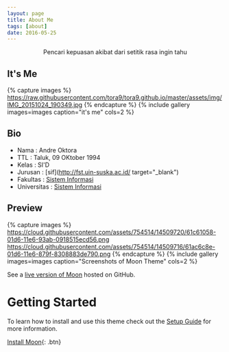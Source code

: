```yaml
---
layout: page
title: About Me
tags: [about]
date: 2016-05-25
---
```

<center>Pencari kepuasan akibat dari setitik rasa ingin tahu</center>

## It's Me
{% capture images %}
https://raw.githubusercontent.com/tora9/tora9.github.io/master/assets/img/IMG_20151024_190349.jpg
{% endcapture %}
{% include gallery images=images caption="it's me" cols=2 %}

## Bio
* Nama          : Andre Oktora
* TTL           : Taluk, 09 OKtober 1994 <br>
* Kelas         : SI'D <br>
* Jurusan       : [sif](http://fst.uin-suska.ac.id/ target="_blank")<br>
* Fakultas      : <a href="http://sif.uin-suska.ac.id">Sistem Informasi</a><br>
* Universitas   : <a href="http://sif.uin-suska.ac.id">Sistem Informasi</a><br>

## Preview

{% capture images %}
    https://cloud.githubusercontent.com/assets/754514/14509720/61c61058-01d6-11e6-93ab-0918515ecd56.png 
    https://cloud.githubusercontent.com/assets/754514/14509716/61ac6c8e-01d6-11e6-879f-8308883de790.png
{% endcapture %}
{% include gallery images=images caption="Screenshots of Moon Theme" cols=2 %}

See a [live version of Moon](http://taylantatli.github.io/Moon) hosted on GitHub.

# Getting Started

To learn how to install and use this theme check out the [Setup Guide](http://taylantatli.me/Moon/moon-theme/) for more information.
      
[Install Moon](https://github.com/TaylanTatli/Moon){: .btn}
